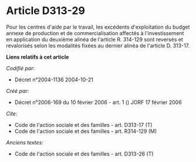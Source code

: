 # Article D313-29

Pour les centres d'aide par le travail, les excédents d'exploitation du budget annexe de production et de commercialisation
affectés à l'investissement en application du deuxième alinéa de l'article R. 314-129 sont reversés et revalorisés selon les
modalités fixées au dernier alinéa de l'article D. 313-17.

**Liens relatifs à cet article**

_Codifié par_:

  - Décret n°2004-1136 2004-10-21

_Créé par_:

  - Décret n°2006-169 du 10 février 2006 - art. 1 () JORF 17 février 2006

_Cite_:

  - Code de l'action sociale et des familles - art. D313-17 (T)
  - Code de l'action sociale et des familles - art. R314-129 (M)

_Anciens textes_:

  - Code de l'action sociale et des familles - art. D313-26 (T)
